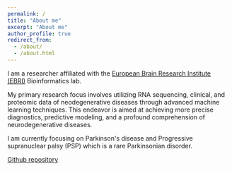 ```yaml
---
permalink: /
title: "About me"
excerpt: "About me"
author_profile: true
redirect_from: 
  - /about/
  - /about.html
---
```

I am a researcher affiliated with the  [European Brain Research Institute (EBRI)](https://www.ebri.it/) Bioinformatics lab. 

My primary research focus involves utilizing RNA sequencing, clinical, and proteomic data of neodegenerative diseases through advanced machine learning techniques. This endeavor is aimed at achieving more precise diagnostics, predictive modeling, and a profound comprehension of neurodegenerative diseases.

I am currently focusing on Parkinson's disease and Progressive supranuclear palsy (PSP) which is a rare Parkinsonian disorder.

[Github repository](https://github.com/zainabnazari/ppmi?tab=readme-ov-file)
